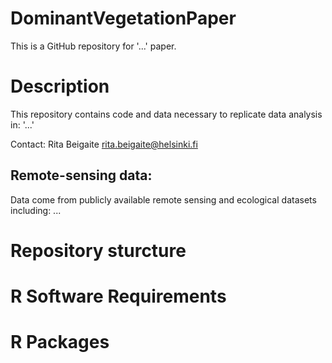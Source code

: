 # DominantVegetationPaper
This is a GitHub repository for '...' paper.
# Description
This repository contains code and data necessary to replicate data analysis in:
'...'

Contact: Rita Beigaite rita.beigaite@helsinki.fi


## Remote-sensing data:

Data come from publicly available remote sensing and ecological datasets including:
...


# Repository sturcture

# R Software Requirements

# R Packages
